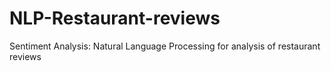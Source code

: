 # NLP-Restaurant-reviews
Sentiment Analysis: Natural Language Processing for analysis of restaurant reviews
